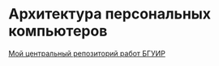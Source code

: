 # Архитектура персональных компьютеров
[Мой центральный репозиторий работ БГУИР](https://github.com/Amaterasu-Omikami/BSUIR)
